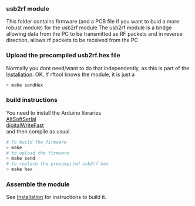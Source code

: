 ### usb2rf module

This folder contains firmware (and a  PCB file if you want to buid a more robust module) for the usb2rf module
The usb2rf module is a bridge allowing data from the PC to be transmitted as RF packets and in reverse
direction, allows rf packets to be received from the PC

### Upload the precompiled usb2rf.hex file
Normally you dont need/want to do that independently, as this is part of the [Installation](../help/Installation.md).
OK, If rftool knows the module, it is just a
```sh
> make sendHex
```

### build instructions
You need to install the Arduino libraries<br/>
[AltSoftSerial](https://github.com/PaulStoffregen/AltSoftSerial)<br/>
[digitalWriteFast](https://github.com/NicksonYap/digitalWriteFast)<br/>
and then compile as usual.
```sh
# To build the firmware
> make
# to upload the firmware
> make send
# to replace the precompiled usb2rf.hex
> make hex
```

### Assemble the module
See [Installation](../help/Installation.md) for instructions to build it.

